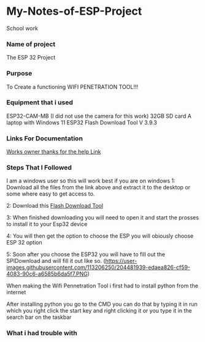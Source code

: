 # My-Notes-of-ESP-Project
School work

### Name of project
The ESP 32 Project

### Purpose
To Create a functioning WIFI PENETRATION TOOL!!!

### Equipment that i used
ESP32-CAM-MB (I did not use the camera for this work)
32GB SD card
A laptop with Windows 11
ESP32 Flash Download Tool V 3.9.3


### Links For Documentation
[Works owner thanks for the help Link](https://github.com/risinek/esp32-wifi-penetration-tool)

### Steps That I Followed
I am a windows user so this will work best if you are on windows
1:
Download all the files from the link above and extract it to the desktop or some where easy to get access to.

2:
Download this [Flash Download Tool](https://www.espressif.com/en/support/download/other-tools)

3:
When finished downloading you will need to open it and start the prosses to install it to your Esp32 device

4:
You will then get the option to choose the ESP you will obiously choose ESP 32 option

5:
Soon after you choose the ESP32 you will have to fill out the SPIDownload and will fill it out like so.
(https://user-images.githubusercontent.com/113206250/204481939-edaea826-cf59-4083-90c6-a6585b6da5f7.PNG)


When making the Wifi Pennetration Tool i first had to install python from the internet


After installing python you go to the CMD you can do that by typing it in run which you right click the start key and right clicking it or you type it in the search bar on the taskbar




### What i had trouble with
